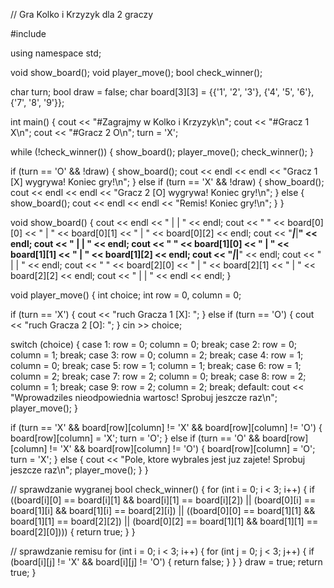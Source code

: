 // Gra Kolko i Krzyzyk dla 2 graczy

#include <iostream>

using namespace std;

void show_board();
void player_move();
bool check_winner();

char turn;
bool draw = false;
char board[3][3] = {{'1', '2', '3'}, {'4', '5', '6'}, {'7', '8', '9'}};

int main() {
  cout << "#Zagrajmy w Kolko i Krzyzyk\n";
  cout << "#Gracz 1  X\n";
  cout << "#Gracz 2  O\n";
  turn = 'X';

  while (!check_winner()) {
    show_board();
    player_move();
    check_winner();
  }

  if (turn == 'O' && !draw) {
    show_board();
    cout << endl << endl << "Gracz 1 [X] wygrywa! Koniec gry!\n";
  } else if (turn == 'X' && !draw) {
    show_board();
    cout << endl << endl << "Gracz 2 [O] wygrywa! Koniec gry!\n";
  } else {
    show_board();
    cout << endl << endl << "Remis! Koniec gry!\n";
  }
}

void show_board() {
  cout << endl << "     |     |    " << endl;
  cout << "  " << board[0][0] << "  |  " << board[0][1] << "  |  "
       << board[0][2] << endl;
  cout << "_____|_____|____" << endl;
  cout << "     |     |    " << endl;
  cout << "  " << board[1][0] << "  |  " << board[1][1] << "  |  "
       << board[1][2] << endl;
  cout << "_____|_____|____" << endl;
  cout << "     |     |    " << endl;
  cout << "  " << board[2][0] << "  |  " << board[2][1] << "  |  "
       << board[2][2] << endl;
  cout << "     |     |    " << endl << endl;
}

void player_move() {
  int choice;
  int row = 0, column = 0;

  if (turn == 'X') {
    cout << "ruch Gracza 1 [X]: ";
  } else if (turn == 'O') {
    cout << "ruch Gracza 2 [O]: ";
  }
  cin >> choice;

  switch (choice) {
    case 1:
      row = 0;
      column = 0;
      break;
    case 2:
      row = 0;
      column = 1;
      break;
    case 3:
      row = 0;
      column = 2;
      break;
    case 4:
      row = 1;
      column = 0;
      break;
    case 5:
      row = 1;
      column = 1;
      break;
    case 6:
      row = 1;
      column = 2;
      break;
    case 7:
      row = 2;
      column = 0;
      break;
    case 8:
      row = 2;
      column = 1;
      break;
    case 9:
      row = 2;
      column = 2;
      break;
    default:
      cout << "Wprowadziles nieodpowiednia wartosc! Sprobuj jeszcze raz\n";
      player_move();
  }

  if (turn == 'X' && board[row][column] != 'X' && board[row][column] != 'O') {
    board[row][column] = 'X';
    turn = 'O';
  } else if (turn == 'O' && board[row][column] != 'X' &&
             board[row][column] != 'O') {
    board[row][column] = 'O';
    turn = 'X';
  } else {
    cout << "Pole, ktore wybrales jest juz zajete! Sprobuj jeszcze raz\n";
    player_move();
  }
}

// sprawdzanie wygranej
bool check_winner() {
  for (int i = 0; i < 3; i++)
  {
    if ((board[i][0] == board[i][1] && board[i][1] == board[i][2]) ||
        (board[0][i] == board[1][i] && board[1][i] == board[2][i]) ||
        ((board[0][0] == board[1][1] && board[1][1] == board[2][2]) ||
         (board[0][2] == board[1][1] && board[1][1] == board[2][0]))) {
      return true;
    }
  }

// sprawdzanie remisu
  for (int i = 0; i < 3; i++)
  {
    for (int j = 0; j < 3; j++) {
      if (board[i][j] != 'X' && board[i][j] != 'O') {
        return false;
      }
    }
  }
  draw = true;
  return true;
}
